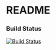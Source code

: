 # README #

### Build Status ###
[![Build Status](https://travis-ci.com/coderluka/go-mux.svg?branch=main)](https://travis-ci.com/coderluka/go-mux)

